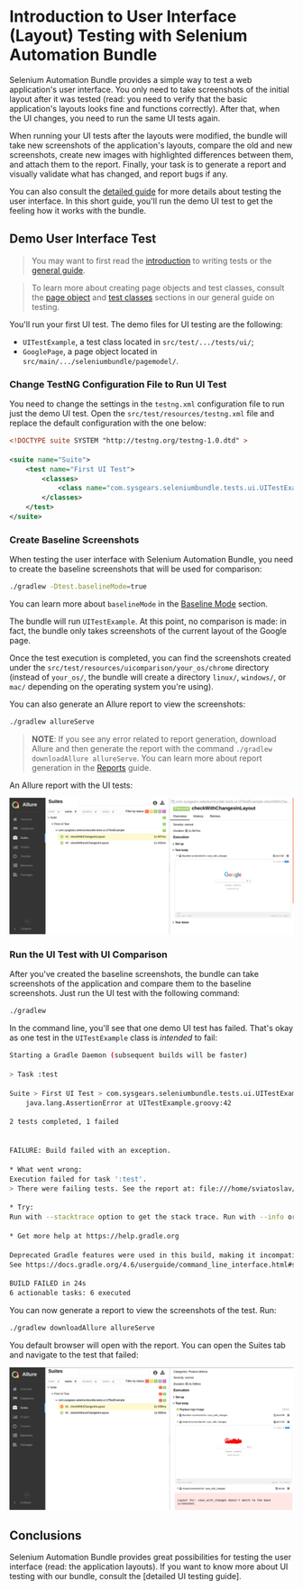 # Introduction to User Interface (Layout) Testing with Selenium Automation Bundle

Selenium Automation Bundle provides a simple way to test a web application's user interface. You only need to take
screenshots of the initial layout after it was tested (read: you need to verify that the basic application's layouts
looks fine and functions correctly). After that, when the UI changes, you need to run the same UI tests again.

When running your UI tests after the layouts were modified, the bundle will take new screenshots of the application's
layouts, compare the old and new screenshots, create new images with highlighted differences between them, and attach
them to the report. Finally, your task is to generate a report and visually validate what has changed, and report bugs
if any.

You can also consult the [detailed guide] for more details about testing the user interface. In this short guide,
you'll run the demo UI test to get the feeling how it works with the bundle.

## Demo User Interface Test

> You may want to first read the [introduction] to writing tests or the [general guide].

> To learn more about creating page objects and test classes, consult the [page object] and [test classes] sections in
our general guide on testing.

You'll run your first UI test. The demo files for UI testing are the following:

* `UITestExample`, a test class located in `src/test/.../tests/ui/`;
* `GooglePage`, a page object located in `src/main/.../seleniumbundle/pagemodel/`.

### Change TestNG Configuration File to Run UI Test

You need to change the settings in the `testng.xml` configuration file to run just the demo UI test. Open the
`src/test/resources/testng.xml` file and replace the default configuration with the one below:

```xml
<!DOCTYPE suite SYSTEM "http://testng.org/testng-1.0.dtd" >

<suite name="Suite">
    <test name="First UI Test">
        <classes>
            <class name="com.sysgears.seleniumbundle.tests.ui.UITestExample"/>
        </classes>
    </test>
</suite>
```

### Create Baseline Screenshots

When testing the user interface with Selenium Automation Bundle, you need to create the baseline screenshots that will
be used for comparison:

```bash
./gradlew -Dtest.baselineMode=true
```

You can learn more about `baselineMode` in the [Baseline Mode] section.

The bundle will run `UITestExample`. At this point, no comparison is made: in fact, the bundle only takes screenshots of
the current layout of the Google page.

Once the test execution is completed, you can find the screenshots created under the `src/test/resources/uicomparison/your_os/chrome`
directory (instead of `your_os/`, the bundle will create a directory `linux/`, `windows/`, or `mac/` depending on the
operating system you're using).

You can also generate an Allure report to view the screenshots:

```bash
./gradlew allureServe
```

> **NOTE**: If you see any error related to report generation, download Allure and then generate the report with the
command `./gradlew downloadAllure allureServe`. You can learn more about report generation in the [Reports] guide.

An Allure report with the UI tests:

<p align="center">
    <img src="./images/selenium-automation-bundle-demo-ui-test-baseline-mode.png"
         alt="Selenium Automation Bundle - report with screenshots after running first UI test in baseline mode" />
</p>

### Run the UI Test with UI Comparison

After you've created the baseline screenshots, the bundle can take screenshots of the application and compare them to
the baseline screenshots. Just run the UI test with the following command:

```bash
./gradlew
```

In the command line, you'll see that one demo UI test has failed. That's okay as one test in the `UITestExample` class
is _intended_ to fail:

```bash
Starting a Gradle Daemon (subsequent builds will be faster)

> Task :test

Suite > First UI Test > com.sysgears.seleniumbundle.tests.ui.UITestExample.checkWithChangesInLayout FAILED
    java.lang.AssertionError at UITestExample.groovy:42

2 tests completed, 1 failed


FAILURE: Build failed with an exception.

* What went wrong:
Execution failed for task ':test'.
> There were failing tests. See the report at: file:///home/sviatoslav/projects/selenium-automation-bundle/build/reports/tests/test/index.html

* Try:
Run with --stacktrace option to get the stack trace. Run with --info or --debug option to get more log output. Run with --scan to get full insights.

* Get more help at https://help.gradle.org

Deprecated Gradle features were used in this build, making it incompatible with Gradle 5.0.
See https://docs.gradle.org/4.6/userguide/command_line_interface.html#sec:command_line_warnings

BUILD FAILED in 24s
6 actionable tasks: 6 executed
```

You can now generate a report to view the screenshots of the test. Run:

```bash
./gradlew downloadAllure allureServe
```

You default browser will open with the report. You can open the Suites tab and navigate to the test that failed:

<p align="center">
    <img src="./images/selenium-automation-bundle-demo-ui-test-screenshots-dont-match.png"
         alt="Selenium Automation Bundle - Failed UI test, screenshots don't match" />
</p>

## Conclusions

Selenium Automation Bundle provides great possibilities for testing the user interface (read: the application layouts).
If you want to know more about UI testing with our bundle, consult the [detailed UI testing guide].

[detailed guide]: https://github.com/sysgears/selenium-automation-bundle/blob/docs/docs/fundamentals/UI%20Testing/General%20Concept%20and%20Testing%20Flow.md
[introduction]: https://github.com/sysgears/selenium-automation-bundle/blob/docs/docs/Introduction%20to%20Writing%20Tests.md
[general guide]: https://github.com/sysgears/selenium-automation-bundle/blob/docs/docs/fundamentals/Writing%20Tests.md
[page object]: https://github.com/sysgears/selenium-automation-bundle/blob/docs/docs/fundamentals/Writing%20Tests.md#creating-a-page-object
[test classes]: https://github.com/sysgears/selenium-automation-bundle/blob/docs/docs/fundamentals/Writing%20Tests.md#creating-a-test
[baseline mode]: https://github.com/sysgears/selenium-automation-bundle/blob/docs/docs/fundamentals/UI%20Testing/Baseline%20Mode.md
[reports]: https://github.com/sysgears/selenium-automation-bundle/blob/docs/docs/fundamentals/Reporting.md
